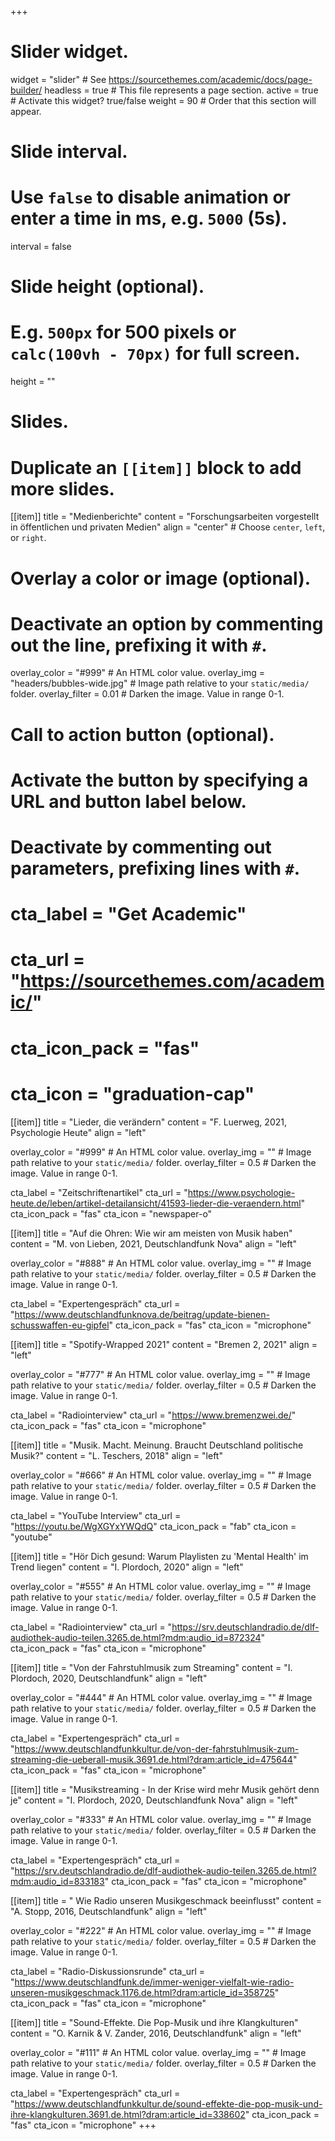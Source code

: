 +++
# Slider widget.
widget = "slider"  # See https://sourcethemes.com/academic/docs/page-builder/
headless = true  # This file represents a page section.
active = true  # Activate this widget? true/false
weight = 90  # Order that this section will appear.

# Slide interval.
# Use `false` to disable animation or enter a time in ms, e.g. `5000` (5s).
interval = false

# Slide height (optional).
# E.g. `500px` for 500 pixels or `calc(100vh - 70px)` for full screen.
height = ""

# Slides.
# Duplicate an `[[item]]` block to add more slides.
[[item]]
  title = "Medienberichte"
  content = "Forschungsarbeiten vorgestellt in öffentlichen und privaten Medien"
  align = "center"  # Choose `center`, `left`, or `right`.

  # Overlay a color or image (optional).
  #   Deactivate an option by commenting out the line, prefixing it with `#`.
  overlay_color = "#999"  # An HTML color value.
  overlay_img = "headers/bubbles-wide.jpg"  # Image path relative to your `static/media/` folder.
  overlay_filter = 0.01  # Darken the image. Value in range 0-1.

  # Call to action button (optional).
  #   Activate the button by specifying a URL and button label below.
  #   Deactivate by commenting out parameters, prefixing lines with `#`.
 # cta_label = "Get Academic"
 # cta_url = "https://sourcethemes.com/academic/"
 # cta_icon_pack = "fas"
 # cta_icon = "graduation-cap"

[[item]]
  title = "Lieder, die verändern"
  content = "F. Luerweg, 2021, Psychologie Heute"
  align = "left"

  overlay_color = "#999"  # An HTML color value.
  overlay_img = ""  # Image path relative to your `static/media/` folder.
  overlay_filter = 0.5  # Darken the image. Value in range 0-1.
  
  cta_label = "Zeitschriftenartikel"
  cta_url = "https://www.psychologie-heute.de/leben/artikel-detailansicht/41593-lieder-die-veraendern.html"
  cta_icon_pack = "fas"
  cta_icon = "newspaper-o"
  
  [[item]]
  title = "Auf die Ohren: Wie wir am meisten von Musik haben"
  content = "M. von Lieben, 2021, Deutschlandfunk Nova"
  align = "left"

  overlay_color = "#888"  # An HTML color value.
  overlay_img = ""  # Image path relative to your `static/media/` folder.
  overlay_filter = 0.5  # Darken the image. Value in range 0-1.
  
  cta_label = "Expertengespräch"
  cta_url = "https://www.deutschlandfunknova.de/beitrag/update-bienen-schusswaffen-eu-gipfel"
  cta_icon_pack = "fas"
  cta_icon = "microphone"
  
  [[item]]
  title = "Spotify-Wrapped 2021"
  content = "Bremen 2, 2021"
  align = "left"

  overlay_color = "#777"  # An HTML color value.
  overlay_img = ""  # Image path relative to your `static/media/` folder.
  overlay_filter = 0.5  # Darken the image. Value in range 0-1.
  
  cta_label = "Radiointerview"
  cta_url = "https://www.bremenzwei.de/"
  cta_icon_pack = "fas"
  cta_icon = "microphone"

[[item]]
  title = "Musik. Macht. Meinung. Braucht Deutschland politische Musik?"
  content = "L. Teschers, 2018"
  align = "left"

  overlay_color = "#666"  # An HTML color value.
  overlay_img = ""  # Image path relative to your `static/media/` folder.
  overlay_filter = 0.5  # Darken the image. Value in range 0-1.
  
  cta_label = "YouTube Interview"
  cta_url = "https://youtu.be/WgXGYxYWQdQ"
  cta_icon_pack = "fab"
  cta_icon = "youtube"

[[item]]
  title = "Hör Dich gesund: Warum Playlisten zu 'Mental Health' im Trend liegen"
  content = "I. Plordoch, 2020"
  align = "left"

  overlay_color = "#555"  # An HTML color value.
  overlay_img = ""  # Image path relative to your `static/media/` folder.
  overlay_filter = 0.5  # Darken the image. Value in range 0-1.
  
  cta_label = "Radiointerview"
  cta_url = "https://srv.deutschlandradio.de/dlf-audiothek-audio-teilen.3265.de.html?mdm:audio_id=872324"
  cta_icon_pack = "fas"
  cta_icon = "microphone"
  
 [[item]]
  title = "Von der Fahrstuhlmusik zum Streaming"
  content = "I. Plordoch, 2020, Deutschlandfunk"
  align = "left"

  overlay_color = "#444"  # An HTML color value.
  overlay_img = ""  # Image path relative to your `static/media/` folder.
  overlay_filter = 0.5  # Darken the image. Value in range 0-1.
  
  cta_label = "Expertengespräch"
  cta_url = "https://www.deutschlandfunkkultur.de/von-der-fahrstuhlmusik-zum-streaming-die-ueberall-musik.3691.de.html?dram:article_id=475644"
  cta_icon_pack = "fas"
  cta_icon = "microphone"
  
  [[item]]
  title = "Musikstreaming - In der Krise wird mehr Musik gehört denn je"
  content = "I. Plordoch, 2020, Deutschlandfunk Nova"
  align = "left"

  overlay_color = "#333"  # An HTML color value.
  overlay_img = ""  # Image path relative to your `static/media/` folder.
  overlay_filter = 0.5  # Darken the image. Value in range 0-1.
  
  cta_label = "Expertengespräch"
  cta_url = "https://srv.deutschlandradio.de/dlf-audiothek-audio-teilen.3265.de.html?mdm:audio_id=833183"
  cta_icon_pack = "fas"
  cta_icon = "microphone"
  
 [[item]]
  title = " Wie Radio unseren Musikgeschmack beeinflusst"
  content = "A. Stopp, 2016, Deutschlandfunk"
  align = "left"

  overlay_color = "#222"  # An HTML color value.
  overlay_img = ""  # Image path relative to your `static/media/` folder.
  overlay_filter = 0.5  # Darken the image. Value in range 0-1.
  
  cta_label = "Radio-Diskussionsrunde"
  cta_url = "https://www.deutschlandfunk.de/immer-weniger-vielfalt-wie-radio-unseren-musikgeschmack.1176.de.html?dram:article_id=358725"
  cta_icon_pack = "fas"
  cta_icon = "microphone"

[[item]]
  title = "Sound-Effekte. Die Pop-Musik und ihre Klangkulturen"
  content = "O. Karnik & V. Zander, 2016, Deutschlandfunk"
  align = "left"

  overlay_color = "#111"  # An HTML color value.
  overlay_img = ""  # Image path relative to your `static/media/` folder.
  overlay_filter = 0.5  # Darken the image. Value in range 0-1.
  
  cta_label = "Expertengespräch"
  cta_url = "https://www.deutschlandfunkkultur.de/sound-effekte-die-pop-musik-und-ihre-klangkulturen.3691.de.html?dram:article_id=338602"
  cta_icon_pack = "fas"
  cta_icon = "microphone"
+++

